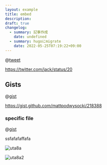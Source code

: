 ```yaml
---
layout: example
title: embed
description: 
draft: true
changelog:
  - summary: 記事作成
    date: undefined
  - summary: hugoにmigrate
    date: 2022-05-25T07:19:22+09:00
---
```


@[tweet](https://twitter.com/jack/status/20)

https://twitter.com/jack/status/20

## Gists

@[gist](https://gist.github.com/hofmannsven/9164408)

https://gist.github.com/mattpodwysocki/218388

### specific file

@[gist](https://gist.github.com/hofmannsven/9164408?file=my.cnf)

ssfafafaffafa

![uta8a](uta8a.png)

![uta8a2](/uta8a.png)
